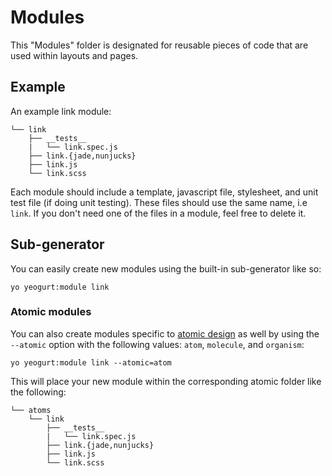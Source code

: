# Modules

This "Modules" folder is designated for reusable pieces of code that are used within layouts and pages.

## Example

An example link module:

```
└── link
    ├── __tests__
    |   └── link.spec.js
    ├── link.{jade,nunjucks}
    ├── link.js
    └── link.scss
```

Each module should include a template, javascript file, stylesheet, and unit test file (if doing unit testing).
These files should use the same name, i.e `link`. If you don't need one of the files in a module, feel free to delete it.

## Sub-generator

You can easily create new modules using the built-in sub-generator like so:

```
yo yeogurt:module link
```

### Atomic modules

You can also create modules specific to [atomic design](https://patternlab.io/about.html) as well
by using the `--atomic` option with the following values: `atom`, `molecule`, and `organism`:

```
yo yeogurt:module link --atomic=atom
```

This will place your new module within the corresponding atomic folder like the following:

```
└── atoms
    └── link
        ├── __tests__
        |   └── link.spec.js
        ├── link.{jade,nunjucks}
        ├── link.js
        └── link.scss
```
